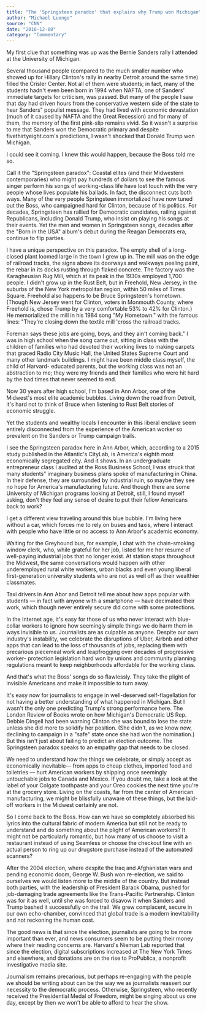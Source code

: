 ```yaml
---
title: "The 'Springsteen paradox' that explains why Trump won Michigan"
author: "Michael Luongo"
source: "CNN"
date: "2016-12-08"
category: "Commentary"
---
```


My first clue that something was up was the Bernie Sanders rally I attended at the University of Michigan.

Several thousand people (compared to the much smaller number who showed up for Hillary Clinton's rally in nearby Detroit around the same time) filled the Crisler Center. Not all of them were students; in fact, many of the students hadn't even been born in 1994 when NAFTA, one of Sanders' immediate targets for criticism, was passed. But many of the people I saw that day had driven hours from the conservative western side of the state to hear Sanders" populist message. They had lived with economic devastation (much of it caused by NAFTA and the Great Recession) and for many of them, the memory of the first pink-slip remains vivid. So it wasn't a surprise to me that Sanders won the Democratic primary and despite fivethirtyeight.com's predictions, I wasn't shocked that Donald Trump won Michigan.

I could see it coming. I knew this would happen, because the Boss told me so.

Call it the "Springsteen paradox": Coastal elites (and their Midwestern contemporaries) who might pay hundreds of dollars to see the famous singer perform his songs of working-class life have lost touch with the very people whose lives populate his ballads. In fact, the disconnect cuts both ways. Many of the very people Springsteen immortalized have now tuned out the Boss, who campaigned hard for Clinton, because of his politics. For decades, Springsteen has rallied for Democratic candidates, railing against Republicans, including Donald Trump, who insist on playing his songs at their events. Yet the men and women in Springsteen songs, decades after the "Born in the USA" album's debut during the Reagan Democrats era, continue to flip parties.

I have a unique perspective on this paradox. The empty shell of a long-closed plant loomed large in the town I grew up in. The mill was on the edge of railroad tracks, the signs above its doorways and walkways peeling paint, the rebar in its docks rusting through flaked concrete. The factory was the Karagheusian Rug Mill, which at its peak in the 1930s employed 1,700 people. I didn't grow up in the Rust Belt, but in Freehold, New Jersey, in the suburbs of the New York metropolitan region, within 50 miles of Times Square. Freehold also happens to be Bruce Springsteen's hometown. (Though New Jersey went for Clinton, voters in Monmouth County, where Freehold is, chose Trump by a very comfortable 53% to 42% for Clinton.) He memorialized the mill in his 1984 song "My Hometown." with the famous lines: "They're closing down the textile mill 'cross the railroad tracks.

Foreman says these jobs are going, boys, and they ain't coming back." I was in high school when the song came out, sitting in class with the children of families who had devoted their working lives to making carpets that graced Radio City Music Hall, the United States Supreme Court and many other landmark buildings. I might have been middle class myself, the child of Harvard- educated parents, but the working class was not an abstraction to me; they were my friends and their families who were hit hard by the bad times that never seemed to end.

Now 30 years after high school, I'm based in Ann Arbor, one of the Midwest's most elite academic bubbles. Living down the road from Detroit, it's hard not to think of Bruce when listening to Rust Belt stories of economic struggle.

Yet the students and wealthy locals I encounter in this liberal enclave seem entirely disconnected from the experience of the American worker so prevalent on the Sanders or Trump campaign trails.

I see the Springsteen paradox here in Ann Arbor, which, according to a 2015 study published in the Atlantic's CityLab, is America's eighth most economically segregated city. And it shows. In an undergraduate entrepreneur class I audited at the Ross Business School, I was struck that many students" imaginary business plans spoke of manufacturing in China. In their defense, they are surrounded by industrial ruin, so maybe they see no hope for America's manufacturing future. And though there are some University of Michigan programs looking at Detroit, still, I found myself asking, don't they feel any sense of desire to put their fellow Americans back to work?

I get a different view traveling around this blue bubble. I'm living here without a car, which forces me to rely on buses and taxis, where I interact with people who have little or no access to Ann Arbor's academic economy.

Waiting for the Greyhound bus, for example, I chat with the chain-smoking window clerk, who, while grateful for her job, listed for me her resume of well-paying industrial jobs that no longer exist. At station stops throughout the Midwest, the same conversations would happen with other underemployed rural white workers, urban blacks and even young liberal first-generation university students who are not as well off as their wealthier classmates.

Taxi drivers in Ann Abor and Detroit tell me about how apps popular with students — in fact with anyone with a smartphone — have decimated their work, which though never entirely secure did come with some protections.

In the Internet age, it's easy for those of us who never interact with blue- collar workers to ignore how seemingly simple things we do harm them in ways invisible to us. Journalists are as culpable as anyone. Despite our own industry's instability, we celebrate the disruptions of Uber, Airbnb and other apps that can lead to the loss of thousands of jobs, replacing them with precarious piecemeal work and leapfrogging over decades of progressive worker- protection legislation hard won by unions and community planning regulations meant to keep neighborhoods affordable for the working class.

And that's what the Boss' songs do so flawlessly. They take the plight of invisible Americans and make it impossible to turn away.

It's easy now for journalists to engage in well-deserved self-flagellation for not having a better understanding of what happened in Michigan. But I wasn't the only one predicting Trump's strong performance here. The London Review of Books wrote on how Michigan's Democratic US Rep. Debbie Dingell had been warning Clinton she was bound to lose the state unless she did more to solidify her position. (She didn't, as we know now, declining to campaign in a "safe" state once she had won the nomination.) But this isn't just about failing to predict an election outcome. The Springsteen paradox speaks to an empathy gap that needs to be closed.

We need to understand how the things we celebrate, or simply accept as economically inevitable— from apps to cheap clothes, imported food and toiletries — hurt American workers by shipping once seemingly untouchable jobs to Canada and Mexico. If you doubt me, take a look at the label of your Colgate toothpaste and your Oreo cookies the next time you're at the grocery store. Living on the coasts, far from the center of American manufacturing, we might be blissfully unaware of these things, but the laid-off workers in the Midwest certainly are not.

So I come back to the Boss. How can we have so completely absorbed his lyrics into the cultural fabric of modern America but still not be ready to understand and do something about the plight of American workers? It might not be particularly romantic, but how many of us choose to visit a restaurant instead of using Seamless or choose the checkout line with an actual person to ring up our drugstore purchase instead of the automated scanners?

After the 2004 election, where despite the Iraq and Afghanistan wars and pending economic doom, George W. Bush won re-election, we said to ourselves we would listen more to the middle of the country. But instead both parties, with the leadership of President Barack Obama, pushed for job-damaging trade agreements like the Trans-Pacific Partnership. Clinton was for it as well, until she was forced to disavow it when Sanders and Trump bashed it successfully on the trail. We grew complacent, secure in our own echo-chamber, convinced that global trade is a modern inevitability and not reckoning the human cost.

The good news is that since the election, journalists are going to be more important than ever, and news consumers seem to be putting their money where their reading concerns are. Harvard's Nieman Lab reported that since the election, digital subscriptions increased at The New York Times and elsewhere, and donations are on the rise to ProPublica, a nonprofit investigative media site.

Journalism remains precarious, but perhaps re-engaging with the people we should be writing about can be the way we as journalists reassert our necessity to the democratic process. Otherwise, Springsteen, who recently received the Presidential Medal of Freedom, might be singing about us one day, except by then we won't be able to afford to hear the show.
